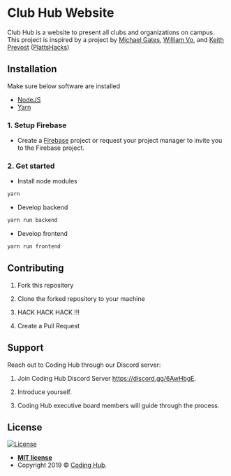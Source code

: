 # Club Hub Website

Club Hub is a website to present all clubs and organizations on campus. This project is inspired by a project by [Michael Gates](https://github.com/MichaelGatesDev), [William Vo](https://github.com/votrungquan1999), and [Keith Prevost](https://github.com/rickyprev) ([PlattsHacks](https://github.com/MichaelGatesDevPlattsHacks))

## Installation

Make sure below software are installed

- [NodeJS](https://nodejs.org/en/ 'Install NodeJS LTS')
- [Yarn](https://yarnpkg.com/en/docs/install 'Install Yarn')

### 1. Setup Firebase

- Create a [Firebase](https://firebase.google.com) project or request your project manager to invite you to the Firebase project.

### 2. Get started

- Install node modules

```bash
yarn
```

- Develop backend

```bash
yarn run backend
```

- Develop frontend

```bash
yarn run frontend
```

## Contributing

1. Fork this repository

2. Clone the forked repository to your machine

3. HACK HACK HACK !!!

4. Create a Pull Request

## Support

Reach out to Coding Hub through our Discord server:

1. Join Coding Hub Discord Server https://discord.gg/6AwHbgE.

2. Introduce yourself.

3. Coding Hub executive board members will guide through the process.

## License

[![License](http://img.shields.io/:license-mit-blue.svg?style=flat-square)](http://badges.mit-license.org)

- **[MIT license](http://opensource.org/licenses/mit-license.php)**
- Copyright 2019 © <a href="http://coding-hub.org" target="_blank">Coding Hub</a>.
